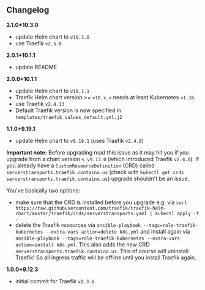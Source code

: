 Changelog
---------

**2.1.0*10.3.0**

- update Helm chart to `v10.3.0`
- use Traefik `v2.5.0`

**2.0.1+10.1.1**

- update README

**2.0.0+10.1.1**

- update Helm chart to `v10.1.1`
- Traefik Helm chart version >= `v10.x.x` needs at least Kubernetes `v1.16`
- use Traefik `v2.4.13`
- Default Traefik version is now specified in `templates/traefik_values_default.yml.j2`

**1.1.0+9.19.1**

- update Helm chart to `v9.19.1` (uses Traefik `v2.4.8`)

**Important note:** Before upgrading read this issue [](https://github.com/traefik/traefik-helm-chart/issues/359) as it may hit you if you upgrade from a chart version `< v9.13.0` (which introduced Traefik `v2.4.0`). If you already have a `CustomResourceDefinition` (CRD) called `serverstransports.traefik.containo.us` (check with `kubectl get crds serverstransports.traefik.containo.us`) upgrade shouldn't be an issue.

You've basically two options:
- make sure that the CRD is installed before you upgrade e.g. via `curl https://raw.githubusercontent.com/traefik/traefik-helm-chart/master/traefik/crds/serverstransports.yaml | kubectl apply -f -`
- delete the Traefik resources via `ansible-playbook --tags=role-traefik-kubernetes --extra-vars action=delete k8s.yml` and install again via `ansible-playbook --tags=role-traefik-kubernetes --extra-vars action=install k8s.yml`. This also adds the new CRD `serverstransports.traefik.containo.us`. This of course will uninstall Traefik! So all ingress traffic will be offline until you install Traefik again.

**1.0.0+9.12.3**

- initial commit for Traefik `v2.3.6`
